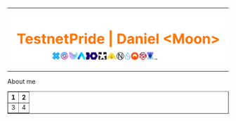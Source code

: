 ___
[![Header](https://github.com/Hacker-web-Vi/Hacker-web-Vi/blob/main/asstes/maain.png)](https://t.me/TestnetPride)
___
About me
  <table border="1">
   <tr>
    <th> 1</th>
    <th> 2</th>
   </tr>
   <tr>
    <td> 3</td>
    <td> 4</td>
  </tr>
 </table> 
